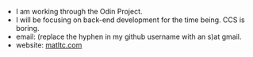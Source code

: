 - I am working through the Odin Project.
- I will be focusing on back-end development for the time being. CCS is boring.
- email: (replace the hyphen in my github username with an s)at gmail.
- website: [matltc.com](matltc.com)

<!---
sean-garwood/sean-garwood is a ✨ special ✨ repository because its `README.md` (this file) appears on your GitHub profile.
You can click the Preview link to take a look at your changes.
--->

